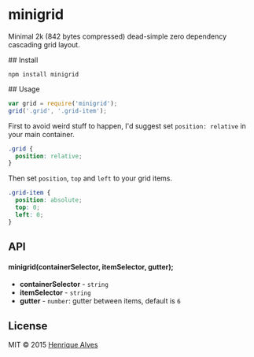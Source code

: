 # minigrid
Minimal 2k (842 bytes compressed) dead-simple zero dependency cascading grid layout.

## Install

`npm install minigrid`

## Usage

```js
var grid = require('minigrid');
grid('.grid', '.grid-item');
```

First to avoid weird stuff to happen, I'd suggest set `position: relative` in your main container.

```css
.grid {
  position: relative;
}
```

Then set `position`, `top` and `left` to your grid items.

```css
.grid-item {
  position: absolute;
  top: 0;
  left: 0;
}
```

## API

#### minigrid(containerSelector, itemSelector, gutter);

- **containerSelector** - `string`
- **itemSelector** - `string`
- **gutter** - `number`: gutter between items, default is `6`

## License

MIT &copy; 2015 [Henrique Alves](http://alves.im)